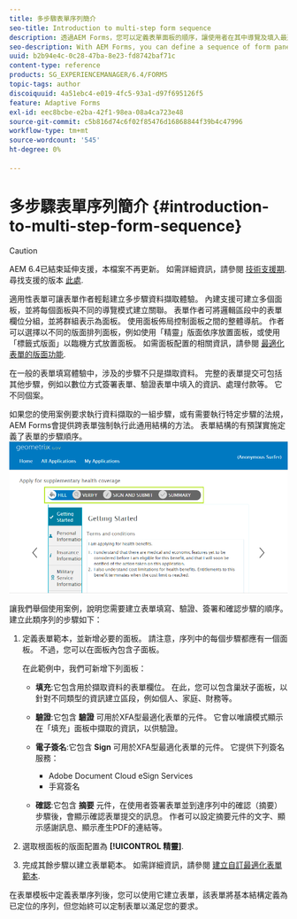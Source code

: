 ```yaml
---
title: 多步驟表單序列簡介
seo-title: Introduction to multi-step form sequence
description: 透過AEM Forms，您可以定義表單面板的順序，讓使用者在其中導覽及填入最適化表單。
seo-description: With AEM Forms, you can define a sequence of form panel in which you want users to navigate and fill an adaptive form.
uuid: b2b94e4c-0c28-47ba-8e23-fd8742baf71c
content-type: reference
products: SG_EXPERIENCEMANAGER/6.4/FORMS
topic-tags: author
discoiquuid: 4a51ebc4-e019-4fc5-93a1-d97f695126f5
feature: Adaptive Forms
exl-id: eec8bcbe-e2ba-42f1-98ea-08a4ca723e48
source-git-commit: c5b816d74c6f02f85476d16868844f39b4c47996
workflow-type: tm+mt
source-wordcount: '545'
ht-degree: 0%

---
```


# 多步驟表單序列簡介 {#introduction-to-multi-step-form-sequence}

>[!CAUTION]
>
>AEM 6.4已結束延伸支援，本檔案不再更新。 如需詳細資訊，請參閱 [技術支援期](https://helpx.adobe.com//tw/support/programs/eol-matrix.html). 尋找支援的版本 [此處](https://experienceleague.adobe.com/docs/).

適用性表單可讓表單作者輕鬆建立多步驟資料擷取體驗。 內建支援可建立多個面板，並將每個面板與不同的導覽模式建立關聯。 表單作者可將邏輯區段中的表單欄位分組，並將群組表示為面板。 使用面板佈局控制面板之間的整體導航。 作者可以選擇以不同的版面排列面板，例如使用「精靈」版面依序放置面板，或使用「標籤式版面」以臨機方式放置面板。 如需面板配置的相關資訊，請參閱 [最適化表單的版面功能](/help/forms/using/layout-capabilities-adaptive-forms.md).

在一般的表單填寫體驗中，涉及的步驟不只是擷取資料。 完整的表單提交可包括其他步驟，例如以數位方式簽署表單、驗證表單中填入的資訊、處理付款等。 它不同個案。

如果您的使用案例要求執行資料擷取的一組步驟，或有需要執行特定步驟的法規，AEM Forms會提供跨表單強制執行此通用結構的方法。 表單結構的有預謀實施定義了表單的步驟順序。 ![多步驟表單序列範例](assets/formpipeline.png)

讓我們舉個使用案例，說明您需要建立表單填寫、驗證、簽署和確認步驟的順序。 建立此類序列的步驟如下：

1. 定義表單範本，並新增必要的面板。 請注意，序列中的每個步驟都應有一個面板。 不過，您可以在面板內包含子面板。

   在此範例中，我們可新增下列面板：

   * **填充**:它包含用於擷取資料的表單欄位。 在此，您可以包含巢狀子面板，以針對不同類型的資訊建立區段，例如個人、家庭、財務等。
   * **驗證**:它包含 **驗證** 可用於XFA型最適化表單的元件。 它會以唯讀模式顯示在「填充」面板中擷取的資訊，以供驗證。
   * **電子簽名**:它包含 **Sign** 可用於XFA型最適化表單的元件。 它提供下列簽名服務：

      * Adobe Document Cloud eSign Services
      * 手寫簽名
   * **確認**:它包含 **摘要** 元件，在使用者簽署表單並到達序列中的確認（摘要）步驟後，會顯示確認表單提交的訊息。 作者可以設定摘要元件的文字、顯示感謝訊息、顯示產生PDF的連結等。


1. 選取根面板的版面配置為 **[!UICONTROL 精靈]**.
1. 完成其餘步驟以建立表單範本。 如需詳細資訊，請參閱 [建立自訂最適化表單範本](/help/forms/using/custom-adaptive-forms-templates.md).

在表單模板中定義表單序列後，您可以使用它建立表單，該表單將基本結構定義為已定位的序列，但您始終可以定制表單以滿足您的要求。
